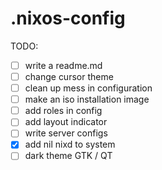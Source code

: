 # .nixos-config

TODO:
- [ ] write a readme.md
- [ ] change cursor theme
- [ ] clean up mess in configuration
- [ ] make an iso installation image
- [ ] add roles in config
- [ ] add layout indicator
- [ ] write server configs
- [x] add nil nixd to system
- [ ] dark theme GTK / QT

```
